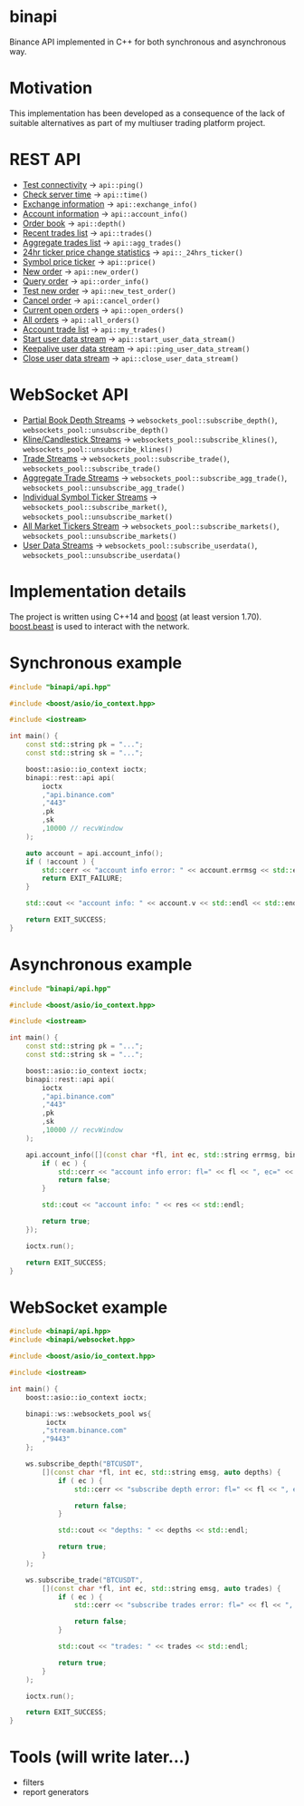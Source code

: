 # binapi
Binance API implemented in C++ for both synchronous and asynchronous way.

# Motivation
This implementation has been developed as a consequence of the lack of suitable alternatives as part of my multiuser trading platform project.

# REST API
- [Test connectivity](https://github.com/binance-exchange/binance-official-api-docs/blob/master/rest-api.md#test-connectivity) -> `api::ping()`
- [Check server time](https://github.com/binance-exchange/binance-official-api-docs/blob/master/rest-api.md#check-server-time) -> `api::time()`
- [Exchange information](https://github.com/binance-exchange/binance-official-api-docs/blob/master/rest-api.md#exchange-information) -> `api::exchange_info()`
- [Account information](https://github.com/binance-exchange/binance-official-api-docs/blob/master/rest-api.md#account-information-user_data) -> `api::account_info()`
- [Order book](https://github.com/binance-exchange/binance-official-api-docs/blob/master/rest-api.md#order-book) -> `api::depth()`
- [Recent trades list](https://github.com/binance-exchange/binance-official-api-docs/blob/master/rest-api.md#recent-trades-list) -> `api::trades()`
- [Aggregate trades list](https://github.com/binance-exchange/binance-official-api-docs/blob/master/rest-api.md#compressedaggregate-trades-list) -> `api::agg_trades()`
- [24hr ticker price change statistics](https://github.com/binance-exchange/binance-official-api-docs/blob/master/rest-api.md#24hr-ticker-price-change-statistics) -> `api::_24hrs_ticker()`
- [Symbol price ticker](https://github.com/binance-exchange/binance-official-api-docs/blob/master/rest-api.md#symbol-price-ticker) -> `api::price()`
- [New order](https://github.com/binance-exchange/binance-official-api-docs/blob/master/rest-api.md#new-order--trade) -> `api::new_order()`
- [Query order](https://github.com/binance-exchange/binance-official-api-docs/blob/master/rest-api.md#query-order-user_data) -> `api::order_info()`
- [Test new order](https://github.com/binance-exchange/binance-official-api-docs/blob/master/rest-api.md#test-new-order-trade) -> `api::new_test_order()`
- [Cancel order](https://github.com/binance-exchange/binance-official-api-docs/blob/master/rest-api.md#cancel-order-trade) -> `api::cancel_order()`
- [Current open orders](https://github.com/binance-exchange/binance-official-api-docs/blob/master/rest-api.md#current-open-orders-user_data) -> `api::open_orders()`
- [All orders](https://github.com/binance-exchange/binance-official-api-docs/blob/master/rest-api.md#all-orders-user_data) -> `api::all_orders()`
- [Account trade list](https://github.com/binance-exchange/binance-official-api-docs/blob/master/rest-api.md#account-trade-list-user_data) -> `api::my_trades()`
- [Start user data stream](https://github.com/binance-exchange/binance-official-api-docs/blob/master/rest-api.md#start-user-data-stream-user_stream) -> `api::start_user_data_stream()`
- [Keepalive user data stream](https://github.com/binance-exchange/binance-official-api-docs/blob/master/rest-api.md#keepalive-user-data-stream-user_stream) -> `api::ping_user_data_stream()`
- [Close user data stream](https://github.com/binance-exchange/binance-official-api-docs/blob/master/rest-api.md#close-user-data-stream-user_stream) -> `api::close_user_data_stream()`

# WebSocket API
- [Partial Book Depth Streams](https://github.com/binance-exchange/binance-official-api-docs/blob/master/web-socket-streams.md#partial-book-depth-streams) -> `websockets_pool::subscribe_depth()`, `websockets_pool::unsubscribe_depth()`
- [Kline/Candlestick Streams](https://github.com/binance-exchange/binance-official-api-docs/blob/master/web-socket-streams.md#klinecandlestick-streams) -> `websockets_pool::subscribe_klines()`, `websockets_pool::unsubscribe_klines()`
- [Trade Streams](https://github.com/binance-exchange/binance-official-api-docs/blob/master/web-socket-streams.md#trade-streams) -> `websockets_pool::subscribe_trade()`, `websockets_pool::subscribe_trade()`
- [Aggregate Trade Streams](https://github.com/binance-exchange/binance-official-api-docs/blob/master/web-socket-streams.md#aggregate-trade-streams) -> `websockets_pool::subscribe_agg_trade()`, `websockets_pool::unsubscribe_agg_trade()`
- [Individual Symbol Ticker Streams](https://github.com/binance-exchange/binance-official-api-docs/blob/master/web-socket-streams.md#individual-symbol-ticker-streams) -> `websockets_pool::subscribe_market()`, `websockets_pool::unsubscribe_market()`
- [All Market Tickers Stream](https://github.com/binance-exchange/binance-official-api-docs/blob/master/web-socket-streams.md#all-market-tickers-stream) -> `websockets_pool::subscribe_markets()`, `websockets_pool::unsubscribe_markets()`
- [User Data Streams](https://github.com/binance-exchange/binance-official-api-docs/blob/master/user-data-stream.md) -> `websockets_pool::subscribe_userdata()`, `websockets_pool::unsubscribe_userdata()`

# Implementation details
The project is written using C++14 and [boost](https://www.boost.org/) (at least version 1.70). [boost.beast](https://www.boost.org/doc/libs/1_73_0/libs/beast/index.html) is used to interact with the network.

# Synchronous example
```cpp
#include "binapi/api.hpp"

#include <boost/asio/io_context.hpp>

#include <iostream>

int main() {
    const std::string pk = "...";
    const std::string sk = "...";

    boost::asio::io_context ioctx;
    binapi::rest::api api(
        ioctx
        ,"api.binance.com"
        ,"443"
        ,pk
        ,sk
        ,10000 // recvWindow
    );

    auto account = api.account_info();
    if ( !account ) {
        std::cerr << "account info error: " << account.errmsg << std::endl;
        return EXIT_FAILURE;
    }

    std::cout << "account info: " << account.v << std::endl << std::endl;

    return EXIT_SUCCESS;
}

```

# Asynchronous example
```cpp
#include "binapi/api.hpp"

#include <boost/asio/io_context.hpp>

#include <iostream>

int main() {
    const std::string pk = "...";
    const std::string sk = "...";

    boost::asio::io_context ioctx;
    binapi::rest::api api(
        ioctx
        ,"api.binance.com"
        ,"443"
        ,pk
        ,sk
        ,10000 // recvWindow
    );

    api.account_info([](const char *fl, int ec, std::string errmsg, binapi::rest::account_info_t res) {
        if ( ec ) {
            std::cerr << "account info error: fl=" << fl << ", ec=" << ec << ", emsg=" << errmsg << std::endl;
            return false;
        }

        std::cout << "account info: " << res << std::endl;

        return true;
    });

    ioctx.run();

    return EXIT_SUCCESS;
}
```

# WebSocket example
```cpp
#include <binapi/api.hpp>
#include <binapi/websocket.hpp>

#include <boost/asio/io_context.hpp>

#include <iostream>

int main() {
    boost::asio::io_context ioctx;

    binapi::ws::websockets_pool ws{
         ioctx
        ,"stream.binance.com"
        ,"9443"
    };

    ws.subscribe_depth("BTCUSDT",
        [](const char *fl, int ec, std::string emsg, auto depths) {
            if ( ec ) {
                std::cerr << "subscribe depth error: fl=" << fl << ", ec=" << ec << ", emsg=" << emsg << std::endl;

                return false;
            }

            std::cout << "depths: " << depths << std::endl;

            return true;
        }
    );

    ws.subscribe_trade("BTCUSDT",
        [](const char *fl, int ec, std::string emsg, auto trades) {
            if ( ec ) {
                std::cerr << "subscribe trades error: fl=" << fl << ", ec=" << ec << ", emsg=" << emsg << std::endl;

                return false;
            }

            std::cout << "trades: " << trades << std::endl;

            return true;
        }
    );

    ioctx.run();

    return EXIT_SUCCESS;
}
```

# Tools (will write later...)
- filters
- report generators
